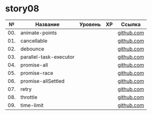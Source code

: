 # story08

| №   | Название               | Уровень | XP  | Ссылка                                  |
| --- | ---------------------- | ------- | --- | --------------------------------------- |
| 00. | animate-points         |         |     | [github.com](./animate-points/)         |
| 01. | cancellable            |         |     | [github.com](./cancellable/)            |
| 02. | debounce               |         |     | [github.com](./debounce/)               |
| 03. | parallel-task-executor |         |     | [github.com](./parallel-task-executor/) |
| 04. | promise-all            |         |     | [github.com](./promise-all/)            |
| 05. | promise-race           |         |     | [github.com](./promise-race/)           |
| 06. | promise-allSettled     |         |     | [github.com](./promise-allSettled/)     |
| 07. | retry                  |         |     | [github.com](./retry/)                  |
| 08. | throttle               |         |     | [github.com](./throttle/)               |
| 09. | time-limit             |         |     | [github.com](./time-limit/)             |
